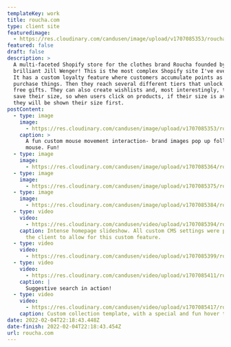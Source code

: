 ```yaml
---
templateKey: work
title: roucha.com
type: client site
featuredimage:
  - https://res.cloudinary.com/candusen/image/upload/v1707085353/roucha_splash_image_pop_98ea995add_rmkku3.webp
featured: false
draft: false
description: >
  A multi-faceted Shopify store for the clothes brand Roucha founded by the
  brilliant Jill Wenger! This is the most complex Shopify site I've ever built.
  It has a custom loyalty feature where customers accumulate points as they
  purchase things. Then they reach several different tiers that unlock different
  free gifts. They can also create wishlists and, most interestingly, they can
  save their size, so when users click on products, if their size is available,
  they will be shown their size first. 
postContent:
  - type: image
    image:
      - https://res.cloudinary.com/candusen/image/upload/v1707085353/roucha_splash_image_pop_98ea995add_rmkku3.webp
    caption: >
      A fun custom mouse movement interaction- brand images pop up following the
      mouse. Fun!
  - type: image
    image:
      - https://res.cloudinary.com/candusen/image/upload/v1707085364/roucha_product_3_49d8f6a668_ffu2yy.webp
  - type: image
    image:
      - https://res.cloudinary.com/candusen/image/upload/v1707085375/roucha_coll_707d03fe8d_azlrmy.webp
  - type: image
    image:
      - https://res.cloudinary.com/candusen/image/upload/v1707085384/roucha_similar_items_d8f783e542_rb9d9l.webp
  - type: video
    video:
      - https://res.cloudinary.com/candusen/video/upload/v1707085394/roucha_splash_scroll_fcf2c453b5_thezsl.mp4
    caption: Intense homepage slideshow. All custom CMS settings were programmed for
      the client to allow for this custom feature.
  - type: video
    video:
      - https://res.cloudinary.com/candusen/video/upload/v1707085399/roucha_splash_coll_prod_cart_42efccd5f1_gbyzow.mp4
  - type: video
    video:
      - https://res.cloudinary.com/candusen/video/upload/v1707085411/roucha_search_demo_0b80663787_tv4fmh.mp4
    caption: |
      Suggestive search in action!
  - type: video
    video:
      - https://res.cloudinary.com/candusen/video/upload/v1707085417/roucha_grid_template2_d6a59fa9d0_g6icbu.mp4
    caption: Custom collection template, with a special and fun hover trail :)
date: 2022-02-04T22:18:43.448Z
date-finish: 2022-02-04T22:18:43.454Z
url: roucha.com
---
```

